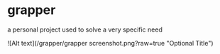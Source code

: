 # grapper
a personal project used to solve a very specific need

![Alt text](/grapper/grapper screenshot.png?raw=true "Optional Title")
